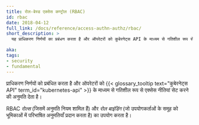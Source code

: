 ```yaml
---
title: रोल-बेस्ड एक्सेस कण्ट्रोल (RBAC)
id: rbac
date: 2018-04-12
full_link: /docs/reference/access-authn-authz/rbac/
short_description: >
  यह प्राधिकरण निर्णयों का प्रबंधन करता है और ऑपरेटरों को कुबेरनेट्स API के माध्यम से गतिशील रूप से एक्सेस नीतियों को सेट करने की अनुमति देता है।

aka: 
tags:
- security
- fundamental
---
```

प्राधिकरण निर्णयों को प्रबंधित करता है और ऑपरेटरों को {{< glossary_tooltip text="कुबेरनेट्स API" term_id="kubernetes-api" >}} के माध्यम से गतिशील रूप से एक्सेस नीतियां सेट करने की अनुमति देता है।

<!--more--> 

RBAC *रोल्स* (जिसमें अनुमति नियम शामिल हैं) और *रोल बाइंडिंग* (जो उपयोगकर्ताओं के समूह को भूमिकाओं में परिभाषित अनुमतियाँ प्रदान करता है) का उपयोग करता है।